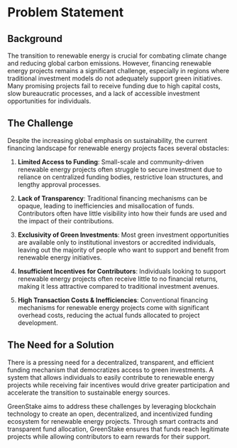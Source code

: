 # Problem Statement

## Background
The transition to renewable energy is crucial for combating climate change and reducing global carbon emissions. However, financing renewable energy projects remains a significant challenge, especially in regions where traditional investment models do not adequately support green initiatives. Many promising projects fail to receive funding due to high capital costs, slow bureaucratic processes, and a lack of accessible investment opportunities for individuals.

## The Challenge
Despite the increasing global emphasis on sustainability, the current financing landscape for renewable energy projects faces several obstacles:

1. **Limited Access to Funding**: Small-scale and community-driven renewable energy projects often struggle to secure investment due to reliance on centralized funding bodies, restrictive loan structures, and lengthy approval processes.

2. **Lack of Transparency**: Traditional financing mechanisms can be opaque, leading to inefficiencies and misallocation of funds. Contributors often have little visibility into how their funds are used and the impact of their contributions.

3. **Exclusivity of Green Investments**: Most green investment opportunities are available only to institutional investors or accredited individuals, leaving out the majority of people who want to support and benefit from renewable energy initiatives.

4. **Insufficient Incentives for Contributors**: Individuals looking to support renewable energy projects often receive little to no financial returns, making it less attractive compared to traditional investment avenues.

5. **High Transaction Costs & Inefficiencies**: Conventional financing mechanisms for renewable energy projects come with significant overhead costs, reducing the actual funds allocated to project development.

## The Need for a Solution
There is a pressing need for a decentralized, transparent, and efficient funding mechanism that democratizes access to green investments. A system that allows individuals to easily contribute to renewable energy projects while receiving fair incentives would drive greater participation and accelerate the transition to sustainable energy sources.

GreenStake aims to address these challenges by leveraging blockchain technology to create an open, decentralized, and incentivized funding ecosystem for renewable energy projects. Through smart contracts and transparent fund allocation, GreenStake ensures that funds reach legitimate projects while allowing contributors to earn rewards for their support.

